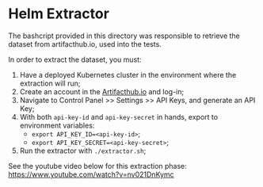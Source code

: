 # Helm Extractor

The bashcript provided in this directory was responsible to retrieve the dataset from artifacthub.io, used into the tests.

In order to extract the dataset, you must:
1. Have a deployed Kubernetes cluster in the environment where the extraction will run;
2. Create an account in the [Artifacthub.io](https://artifacthub.io/) and log-in;
3. Navigate to Control Panel >> Settings >> API Keys, and generate an API Key;
4. With both `api-key-id` and `api-key-secret` in hands, export to environment variables:
    - `export API_KEY_ID=<api-key-id>`;
    - `export API_KEY_SECRET=<api-key-secret>`;
5. Run the extractor with `./extractor.sh`;

See the youtube video below for this extraction phase:
https://www.youtube.com/watch?v=nv021DnKymc
